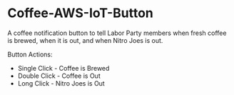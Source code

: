 # Coffee-AWS-IoT-Button
A coffee notification button to tell Labor Party members when fresh coffee is brewed, when it is out, and when Nitro Joes is out.

Button Actions:
* Single Click - Coffee is Brewed
* Double Click - Coffee is Out
* Long Click - Nitro Joes is Out
